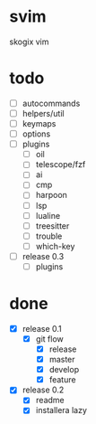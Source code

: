 # svim
skogix vim

# todo
- [ ] autocommands
- [ ] helpers/util
- [ ] keymaps
- [ ] options
- [ ] plugins
  - [ ] oil
  - [ ] telescope/fzf
  - [ ] ai
  - [ ] cmp
  - [ ] harpoon
  - [ ] lsp
  - [ ] lualine
  - [ ] treesitter
  - [ ] trouble
  - [ ] which-key
- [ ] release 0.3
  - [ ] plugins

# done
- [x] release 0.1
  - [x] git flow
    - [x] release
    - [x] master
    - [x] develop
    - [x] feature
- [x] release 0.2
  - [x] readme
  - [x] installera lazy
